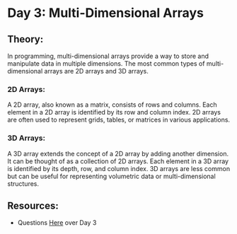 # Day 3: Multi-Dimensional Arrays

## Theory:
In programming, multi-dimensional arrays provide a way to store and manipulate data in multiple dimensions. The most common types of multi-dimensional arrays are 2D arrays and 3D arrays.

### 2D Arrays:
A 2D array, also known as a matrix, consists of rows and columns. Each element in a 2D array is identified by its row and column index. 2D arrays are often used to represent grids, tables, or matrices in various applications.

### 3D Arrays:
A 3D array extends the concept of a 2D array by adding another dimension. It can be thought of as a collection of 2D arrays. Each element in a 3D array is identified by its depth, row, and column index. 3D arrays are less common but can be useful for representing volumetric data or multi-dimensional structures.

## Resources:
- Questions [Here](https://github.com/helloabhii/go-dsa/tree/master/Week-01/Day-03/Ques/main.go) over Day 3

